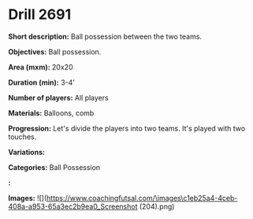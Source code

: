 # Drill 2691

**Short description:**
Ball possession between the two teams.

**Objectives:**
Ball possession.

**Area (mxm):**
20x20

**Duration (min):**
3-4'

**Number of players:**
All players

**Materials:**
Balloons, comb

**Progression:**
Let's divide the players into two teams. It's played with two touches.

**Variations:**


**Categories:**
Ball Possession

**:**


**Images:**
![](https://www.coachingfutsal.com/\images\c1eb25a4-4ceb-408a-a953-65a3ec2b9ea0_Screenshot (204).png)

